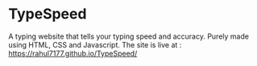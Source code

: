 # TypeSpeed
 A typing website that tells your typing speed and accuracy.
Purely made using HTML, CSS and Javascript.
The site is live at :
https://rahul7177.github.io/TypeSpeed/
